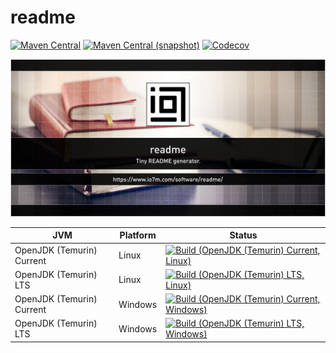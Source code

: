 readme
===

[![Maven Central](https://img.shields.io/maven-central/v/com.io7m.readme/com.io7m.readme.svg?style=flat-square)](http://search.maven.org/#search%7Cga%7C1%7Cg%3A%22com.io7m.readme%22)
[![Maven Central (snapshot)](https://img.shields.io/nexus/s/https/s01.oss.sonatype.org/com.io7m.readme/com.io7m.readme.svg?style=flat-square)](https://s01.oss.sonatype.org/content/repositories/snapshots/com/io7m/readme/)
[![Codecov](https://img.shields.io/codecov/c/github/io7m/readme.svg?style=flat-square)](https://codecov.io/gh/io7m/readme)

![readme](./src/site/resources/readme.jpg?raw=true)

| JVM | Platform | Status |
|-----|----------|--------|
| OpenJDK (Temurin) Current | Linux | [![Build (OpenJDK (Temurin) Current, Linux)](https://img.shields.io/github/actions/workflow/status/io7m/readme/workflows/main.linux.temurin.current.yml?branch=develop)](https://github.com/io7m/readme/actions?query=workflow%3Amain.linux.temurin.current)|
| OpenJDK (Temurin) LTS | Linux | [![Build (OpenJDK (Temurin) LTS, Linux)](https://img.shields.io/github/actions/workflow/status/io7m/readme/workflows/main.linux.temurin.lts.yml?branch=develop)](https://github.com/io7m/readme/actions?query=workflow%3Amain.linux.temurin.lts)|
| OpenJDK (Temurin) Current | Windows | [![Build (OpenJDK (Temurin) Current, Windows)](https://img.shields.io/github/actions/workflow/status/io7m/readme/workflows/main.windows.temurin.current.yml?branch=develop)](https://github.com/io7m/readme/actions?query=workflow%3Amain.windows.temurin.current)|
| OpenJDK (Temurin) LTS | Windows | [![Build (OpenJDK (Temurin) LTS, Windows)](https://img.shields.io/github/actions/workflow/status/io7m/readme/workflows/main.windows.temurin.lts.yml?branch=develop)](https://github.com/io7m/readme/actions?query=workflow%3Amain.windows.temurin.lts)|
